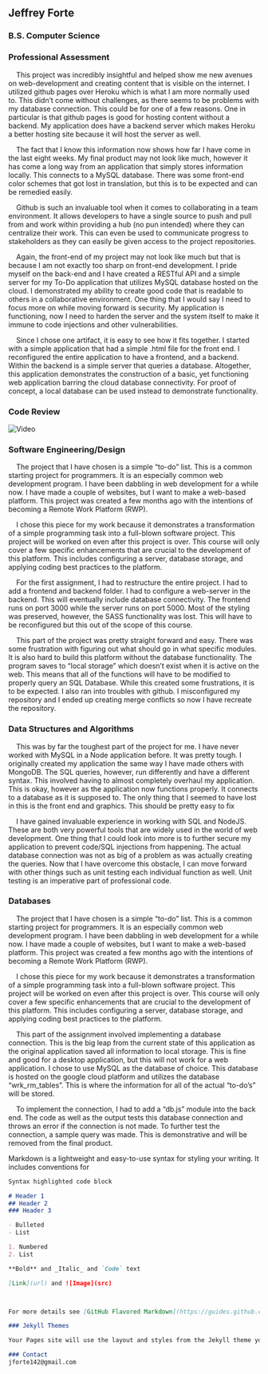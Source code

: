 ## Jeffrey Forte                     
### B.S. Computer Science
<script src="https://www.hackthebox.eu/badge/293174"></script>



### Professional Assessment
&nbsp;&nbsp;&nbsp;&nbsp;This project was incredibly insightful and helped show me new avenues on web-development and creating content that is visible on the internet. I utilized github pages over Heroku which is what I am more normally used to. This didn’t come without challenges, as there seems to be problems with my database connection. This could be for one of a few reasons. One in particular is that github pages is good for hosting content without a backend. My application does have a backend server which makes Heroku a better hosting site because it will host the server as well. 

&nbsp;&nbsp;&nbsp;&nbsp;The fact that I know this information now shows how far I have come in the last eight weeks. My final product may not look like much, however it has come a long way from an application that simply stores information locally. This connects to a MySQL database. There was some front-end color schemes that got lost in translation, but this is to be expected and can be remedied easily.

&nbsp;&nbsp;&nbsp;&nbsp;Github is such an invaluable tool when it comes to collaborating in a team environment. It allows developers to have a single source to push and pull from and work within providing a hub (no pun intended) where they can centralize their work. This can even be used to communicate progress to stakeholders as they can easily be given access to the project repositories. 

&nbsp;&nbsp;&nbsp;&nbsp;Again, the front-end of my project may not look like much but that is because I am not exactly too sharp on front-end development. I pride myself on the back-end and I have created a RESTful API and a simple server for my To-Do application that utilizes MySQL database hosted on the cloud. I demonstrated my ability to create good code that is readable to others in a collaborative environment. One thing that I would say I need to focus more on while moving forward is security. My application is functioning, now I need to harden the server and the system itself to make it immune to code injections and other vulnerabilities.

&nbsp;&nbsp;&nbsp;&nbsp;Since I chose one artifact, it is easy to see how it fits together. I started with a simple application that had a simple .html file for the front end. I reconfigured the entire application to have a frontend, and a backend. Within the backend is a simple server that queries a database. Altogether, this application demonstrates the construction of a basic, yet functioning web application barring the cloud database connectivity. For proof of concept, a local database can be used instead to demonstrate functionality. </text>





  
### Code Review
![Video]("https://www.youtube.com/embed/5vAhP43ngRY") 


### Software Engineering/Design
&nbsp;&nbsp;&nbsp;&nbsp;The project that I have chosen is a simple “to-do” list. This is a common starting project for programmers. It is an especially common web development program. I have been dabbling in web development for a while now. I have made a couple of websites, but I want to make a web-based platform. This project was created a few months ago with the intentions of becoming a Remote Work Platform (RWP). 

&nbsp;&nbsp;&nbsp;&nbsp;I chose this piece for my work because it demonstrates a transformation of a simple programming task into a full-blown software project. This project will be worked on even after this project is over. This course will only cover a few specific enhancements that are crucial to the development of this platform. This includes configuring a server, database storage, and applying coding best practices to the platform.

&nbsp;&nbsp;&nbsp;&nbsp;For the first assignment, I had to restructure the entire project. I had to add a frontend and backend folder. I had to configure a web-server in the backend. This will eventually include database connectivity. The frontend runs on port 3000 while the server runs on port 5000. Most of the styling was preserved, however, the SASS functionality was lost. This will have to be reconfigured but this out of the scope of this course. 

&nbsp;&nbsp;&nbsp;&nbsp;This part of the project was pretty straight forward and easy. There was some frustration with figuring out what should go in what specific modules. It is also hard to build this platform without the database functionality. The program saves to “local storage” which doesn’t exist when it is active on the web. This means that all of the functions will have to be modified to properly query an SQL Database. While this created some frustrations, it is to be expected. I also ran into troubles with github. I misconfigured my repository and I ended up creating merge conflicts so now I have recreate the repository. 





### Data Structures and Algorithms

&nbsp;&nbsp;&nbsp;&nbsp;This was by far the toughest part of the project for me. I have never worked with MySQL in a Node application before. It was pretty tough. I originally created my application the same way I have made others with MongoDB. The SQL queries, however, run differently and have a different syntax. This involved having to almost completely overhaul my application. This is okay, however as the application now functions properly. It connects to a database as it is supposed to. The only thing that I seemed to have lost in this is the front end and graphics. This should be pretty easy to fix 

&nbsp;&nbsp;&nbsp;&nbsp;I have gained invaluable experience in working with SQL and NodeJS. These are both very powerful tools that are widely used in the world of web development. One thing that I could look into more is to further secure my application to prevent code/SQL injections from happening. The actual database connection was not as big of a problem as was actually creating the queries. Now that I have overcome this obstacle, I can move forward with other things such as unit testing each individual function as well. Unit testing is an imperative part of professional code. 



### Databases
&nbsp;&nbsp;&nbsp;&nbsp;The project that I have chosen is a simple “to-do” list. This is a common starting project for programmers. It is an especially common web development program. I have been dabbling in web development for a while now. I have made a couple of websites, but I want to make a web-based platform. This project was created a few months ago with the intentions of becoming a Remote Work Platform (RWP). 

&nbsp;&nbsp;&nbsp;&nbsp;I chose this piece for my work because it demonstrates a transformation of a simple programming task into a full-blown software project. This project will be worked on even after this project is over. This course will only cover a few specific enhancements that are crucial to the development of this platform. This includes configuring a server, database storage, and applying coding best practices to the platform.

&nbsp;&nbsp;&nbsp;&nbsp;This part of the assignment involved implementing a database connection. This is the big leap from the current state of this application as the original application saved all information to local storage. This is fine and good for a desktop application, but this will not work for a web application. I chose to use MySQL as the database of choice. This database is hosted on the google cloud platform and utilizes the database “wrk_rm_tables”. This is where the information for all of the actual “to-do’s” will be stored.

&nbsp;&nbsp;&nbsp;&nbsp;To implement the connection, I had to add a “db.js” module into the back end. The code as well as the output tests this database connection and throws an error if the connection is not made. To further test the connection, a sample query was made. This is demonstrative and will be removed from the final product. 



Markdown is a lightweight and easy-to-use syntax for styling your writing. It includes conventions for

```markdown
Syntax highlighted code block

# Header 1
## Header 2
### Header 3

- Bulleted
- List

1. Numbered
2. List

**Bold** and _Italic_ and `Code` text

[Link](url) and ![Image](src)



For more details see [GitHub Flavored Markdown](https://guides.github.com/features/mastering-markdown/).

### Jekyll Themes

Your Pages site will use the layout and styles from the Jekyll theme you have selected in your [repository settings](https://github.com/jforte1495/jforte1495.github.io/settings). The name of this theme is saved in the Jekyll `_config.yml` configuration file.

### Contact
jforte142@gmail.com


